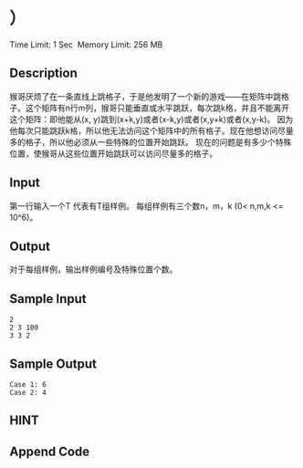 # ）
Time Limit: 1 Sec  Memory Limit: 256 MB


## Description
猴哥厌烦了在一条直线上跳格子，于是他发明了一个新的游戏——在矩阵中跳格子。这个矩阵有n行m列，猴哥只能垂直或水平跳跃，每次跳k格，并且不能离开这个矩阵：即他能从(x, y)跳到(x+k,y)或者(x-k,y)或者(x,y+k)或者(x,y-k)。
因为他每次只能跳跃k格，所以他无法访问这个矩阵中的所有格子。现在他想访问尽量多的格子，所以他必须从一些特殊的位置开始跳跃。
现在的问题是有多少个特殊位置，使猴哥从这些位置开始跳跃可以访问尽量多的格子。


## Input
第一行输入一个T 代表有T组样例。
每组样例有三个数n，m，k (0< n,m,k <= 10^6)。


## Output
对于每组样例，输出样例编号及特殊位置个数。


## Sample Input
```
2
2 3 100
3 3 2

```
## Sample Output
```
Case 1: 6
Case 2: 4

```

## HINT


## Append Code
